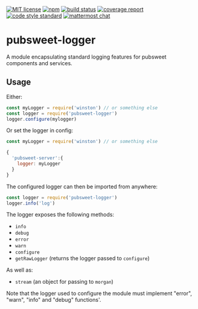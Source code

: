 [![MIT license](https://img.shields.io/badge/license-MIT-e51879.svg)](https://gitlab.coko.foundation/pubsweet/pubsweet-logger/raw/master/LICENSE) 
[![npm](https://img.shields.io/npm/v/pubsweet.svg)](https://npmjs.com/package/pubsweet-logger) 
[![build status](https://gitlab.coko.foundation/yld/pubsweet-logger/badges/master/build.svg)](https://gitlab.coko.foundation/yld/pubsweet-logger/commits/master)
[![coverage report](https://gitlab.coko.foundation/yld/pubsweet-logger/badges/master/coverage.svg)](https://gitlab.coko.foundation/yld/pubsweet-logger/commits/master) 
[![code style standard](https://img.shields.io/badge/code%20style-standard-green.svg)](https://standardjs.com/) 
[![mattermost chat](https://img.shields.io/badge/mattermost_chat-coko%2Fpubsweet-blue.svg)](https://mattermost.coko.foundation/coko/channels/pubsweet)

# pubsweet-logger

A module encapsulating standard logging features for pubsweet components and services.

## Usage

Either: 

```javascript
const myLogger = require('winston') // or something else
const logger = require('pubsweet-logger')
logger.configure(mylogger)
```

Or set the logger in config:

```javascript
const myLogger = require('winston') // or something else

{
  'pubsweet-server':{
    logger: myLogger
  }
}
```

The configured logger can then be imported from anywhere:

```javascript
const logger = require('pubsweet-logger')
logger.info('log')
```

The logger exposes the following methods:
 - `info`
 - `debug`
 - `error`
 - `warn`
 - `configure`
 - `getRawLogger` (returns the logger passed to `configure`)

As well as:
 - `stream` (an object for passing to `morgan`)

Note that the logger used to configure the module must implement "error", "warn", "info" and "debug" functions'.


